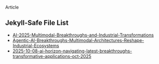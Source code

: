 Article

## Jekyll-Safe File List
- [AI-2025-Multimodal-Breakthroughs-and-Industrial-Transformations](AI-2025-Multimodal-Breakthroughs-and-Industrial-Transformations.md)
- [Agentic-AI-Breakthroughs-Multimodal-Architectures-Reshape-Industrial-Ecosystems](Agentic-AI-Breakthroughs-Multimodal-Architectures-Reshape-Industrial-Ecosystems.md)
- [2025-10-08-ai-horizon-navigating-latest-breakthroughs-transformative-applications-oct-2025](2025-10-08-ai-horizon-navigating-latest-breakthroughs-transformative-applications-oct-2025.md)
